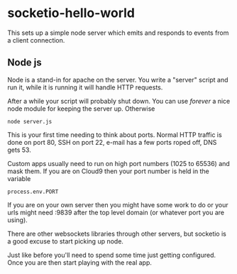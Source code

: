 # socketio-hello-world

This sets up a simple node server which emits and responds to events from a client connection.

## Node js

Node is a stand-in for apache on the server.  You write a "server" script and run it, while it is running it will handle HTTP requests.

After a while your script will probably shut down.  You can use *forever* a nice node module for keeping the server up.  Otherwise

    node server.js

This is your first time needing to think about ports.  Normal HTTP traffic is done on port 80, SSH on port 22, e-mail has a few ports roped off, DNS gets 53.

Custom apps usually need to run on high port numbers (1025 to 65536) and mask them.  If you are on Cloud9 then your port number is 
held in the variable 

    process.env.PORT

If you are on your own server then you might have some work to do or your urls might need :9839 after the top level domain (or whatever port you are using).

There are other websockets libraries through other servers, but socketio is a good excuse to start picking up node.

Just like before you'll need to spend some time just getting configured.  Once you are then start playing with the real app.
